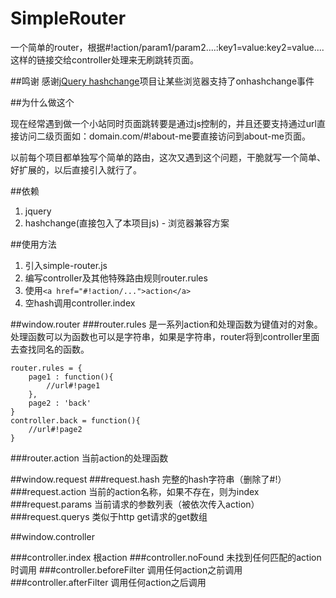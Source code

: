SimpleRouter
============

一个简单的router，根据#!action/param1/param2....:key1=value:key2=value....这样的链接交给controller处理来无刷跳转页面。

##鸣谢
感谢[jQuery hashchange](https://github.com/cowboy/jquery-hashchange)项目让某些浏览器支持了onhashchange事件

##为什么做这个

现在经常遇到做一个小站同时页面跳转要是通过js控制的，并且还要支持通过url直接访问二级页面如：domain.com/#!about-me要直接访问到about-me页面。

以前每个项目都单独写个简单的路由，这次又遇到这个问题，干脆就写一个简单、好扩展的，以后直接引入就行了。

##依赖
1. jquery
2. hashchange(直接包入了本项目js) - 浏览器兼容方案

##使用方法
1. 引入simple-router.js
2. 编写controller及其他特殊路由规则router.rules
3. 使用`<a href="#!action/...">action</a>`
4. 空hash调用controller.index

##window.router
###router.rules
是一系列action和处理函数为键值对的对象。处理函数可以为函数也可以是字符串，如果是字符串，router将到controller里面去查找同名的函数。

	router.rules = {
		page1 : function(){ 
			//url#!page1 
		},
		page2 : 'back'
	}
	controller.back = function(){
		//url#!page2
	}
	
###router.action
当前action的处理函数

##window.request
###request.hash
完整的hash字符串（删除了#!）
###request.action
当前的action名称，如果不存在，则为index
###request.params
当前请求的参数列表（被依次传入action）
###request.querys
类似于http get请求的get数组

##window.controller

###controller.index
根action
###controller.noFound
未找到任何匹配的action时调用
###controller.beforeFilter
调用任何action之前调用
###controller.afterFilter
调用任何action之后调用
